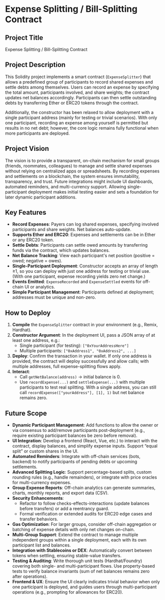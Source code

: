 # Expense Splitting / Bill-Splitting Contract

## Project Title
Expense Splitting / Bill-Splitting Contract

## Project Description
This Solidity project implements a smart contract (`ExpenseSplitter`) that allows a predefined group of participants to record shared expenses and settle debts among themselves. Users can record an expense by specifying the total amount, participants involved, and share weights; the contract updates net balances accordingly. Participants can then settle outstanding debts by transferring Ether or ERC20 tokens through the contract.

Additionally, the constructor has been relaxed to allow deployment with a single participant address (mainly for testing or trivial scenarios). With only one participant, recording an expense among yourself is permitted but results in no net debt; however, the core logic remains fully functional when more participants are deployed.

## Project Vision
The vision is to provide a transparent, on-chain mechanism for small groups (friends, roommates, colleagues) to manage and settle shared expenses without relying on centralized apps or spreadsheets. By recording expenses and settlements on a blockchain, the system ensures immutability, transparency, and trust. Future integrations might include UI dashboards, automated reminders, and multi-currency support. Allowing single-participant deployment makes initial testing easier and sets a foundation for later dynamic participant additions.

## Key Features
- **Record Expenses**: Payers can log shared expenses, specifying involved participants and share weights. Net balances auto-update.
- **Supports Ether and ERC20**: Expenses and settlements can be in Ether or any ERC20 token.
- **Settle Debts**: Participants can settle owed amounts by transferring funds via the contract, which updates balances.
- **Net Balance Tracking**: View each participant's net position (positive = owed; negative = owes).
- **Single-Participant Deployment**: Constructor accepts an array of length ≥1, so you can deploy with just one address for testing or trivial use. (With one participant, expense recording yields zero net change.)
- **Events Emitted**: `ExpenseRecorded` and `ExpenseSettled` events for off-chain UI or analytics.
- **Simple Participant Management**: Participants defined at deployment; addresses must be unique and non-zero.

## How to Deploy
1. **Compile** the `ExpenseSplitter` contract in your environment (e.g., Remix, Hardhat).
2. **Constructor Argument**: In the deployment UI, pass a JSON array of at least one address, e.g.:
   - Single participant (for testing): `["0xYourAddressHere"]`
   - Multiple participants: `["0xAddress1", "0xAddress2", ...]`
3. **Deploy**: Confirm the transaction in your wallet. If only one address is provided, the contract will deploy successfully and allow calls; with multiple addresses, full expense-splitting flows apply.
4. **Interact**:
   - Call `getNetBalance(address)` → initial balance is 0.
   - Use `recordExpense(...)` and `settleExpense(...)` with multiple participants to test real splitting. With a single address, you can still call `recordExpense(["yourAddress"], [1], 1)` but net balance remains zero.

## Future Scope
- **Dynamic Participant Management**: Add functions to allow the owner or via consensus to add/remove participants post-deployment (e.g., require existing participant balances be zero before removal).
- **UI Integration**: Develop a frontend (React, Vue, etc.) to interact with the contract, display balances, and simplify expense inputs. Support “equal split” or custom shares in the UI.
- **Automated Reminders**: Integrate with off-chain services (bots, backend) to notify participants of pending debts or upcoming settlements.
- **Advanced Splitting Logic**: Support percentage-based splits, custom rounding rules (e.g., handle remainders), or integrate with price oracles for multi-currency expenses.
- **Group Expense Reports**: Off-chain analytics can generate summaries, charts, monthly reports, and export data (CSV).
- **Security Enhancements**:
  - Refactor to follow checks-effects-interactions (update balances before transfers) or add a reentrancy guard.
  - Formal verification or extended audits for ERC20 edge cases and transfer behaviors.
- **Gas Optimization**: For larger groups, consider off-chain aggregation or batching of expense details with only net changes on-chain.
- **Multi-Group Support**: Extend the contract to manage multiple independent groups within a single deployment, each with its own participant list and balances.
- **Integration with Stablecoins or DEX**: Automatically convert between tokens when settling, ensuring stable-value transfers.
- **Testing & Auditing**: Write thorough unit tests (Hardhat/Foundry) covering both single- and multi-participant flows. Use property-based tests to verify balance invariants (sum of net balances remains zero after operations).
- **Frontend & UX**: Ensure the UI clearly indicates trivial behavior when only one participant is deployed, and guides users through multi-participant operations (e.g., prompting for allowances for ERC20).
